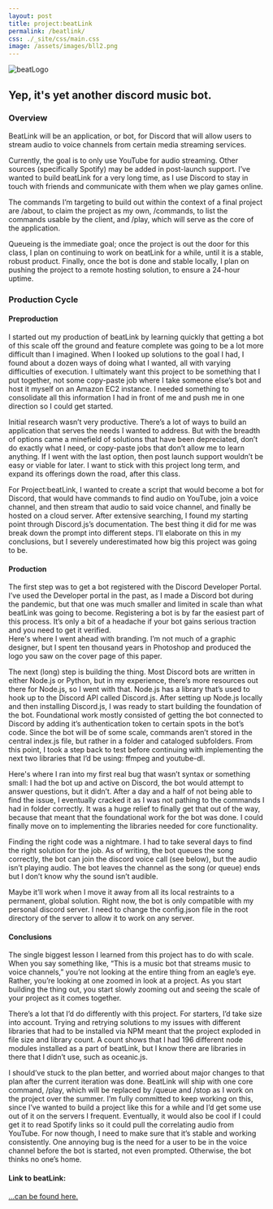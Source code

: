 ```yaml
---
layout: post
title: project:beatLink
permalink: /beatlink/
css: ./_site/css/main.css
image: /assets/images/bll2.png
---
```



![beatLogo]({{page.image}})

## Yep, it's yet another discord music bot.

### Overview

BeatLink will be an application, or bot, for Discord that will allow users to stream audio to voice channels from certain media streaming services.

Currently, the goal is to only use YouTube for audio streaming. Other sources (specifically Spotify) may be added in post-launch support. I’ve wanted to build beatLink for a very long time, as I use Discord to stay in touch with friends and communicate with them when we play games online. 

The commands I’m targeting to build out within the context of a final project are /about, to claim the project as my own,  /commands, to list the commands usable by the client, and /play, which will serve as the core of the application. 

Queueing is the immediate goal; once the project is out the door for this class, I plan on continuing to work on beatLink for a while, until it is a stable, robust product. 
Finally, once the bot is done and stable locally, I plan on pushing the project to a remote hosting solution, to ensure a 24-hour uptime. 


### Production Cycle

#### Preproduction
I started out my production of beatLink by learning quickly that getting a bot of this scale off the ground and feature complete was going to be a lot more difficult than I imagined. When I looked up solutions to the goal I had, I found about a dozen ways of doing what I wanted, all with varying difficulties of execution. I ultimately want this project to be something that I put together, not some copy-paste job where I take someone else’s bot and host it myself on an Amazon EC2 instance. I needed something to consolidate all this information I had in front of me and push me in one direction so I could get started. 

Initial research wasn’t very productive. There’s a lot of ways to build an application that serves the needs I wanted to address. But with the breadth of options came a minefield of solutions that have been depreciated, don’t do exactly what I need,  or copy-paste jobs that don’t allow me to learn anything.  If I went with the last option,  then post launch support wouldn’t be easy or viable for later. I want to stick with this project long term, and expand its offerings down the road, after this class. 

For Project:beatLink,  I wanted to create a script that would become a bot for Discord, that would have commands to find audio on YouTube, join a voice channel, and then stream that audio to said voice channel, and finally be hosted on a cloud server. After extensive searching, I found my starting point through Discord.js’s  documentation. The best thing it did for me was break down the prompt into different steps. I’ll elaborate on this in my conclusions, but I severely underestimated how big this project was going to be. 

#### Production

The first step was to get a bot registered with the Discord Developer Portal. I’ve used the Developer portal in the past, as I made a Discord bot during the pandemic, but that one was much smaller and limited in scale than what beatLink was going to become.  Registering a bot is by far the easiest part of this process. It’s only a bit of a headache if your bot gains serious traction and you need to get it verified.  
Here's where I went ahead with branding. I’m not much of a graphic designer, but I spent ten thousand years in Photoshop and produced the logo you saw on the cover page of this paper. 

The next (long) step is building the thing. Most Discord bots are written in either Node.js or Python, but in my experience, there’s more resources out there for Node.js, so I went with that. Node.js has a library that’s used to hook up to the Discord API called Discord.js. After setting up Node.js locally and then installing Discord.js, I was ready to start building the foundation of the bot. 
Foundational work mostly consisted of getting the bot connected to Discord  by adding it’s authentication token to certain spots in the bot’s code. Since the bot will be of some scale, commands aren’t stored in the central index.js file, but rather in a folder and cataloged subfolders. From this point, I took a step back to test before continuing with implementing the next two libraries that I’d be using: ffmpeg and youtube-dl. 

Here's where I ran into my first real bug that wasn’t syntax or something small: I had the bot up and active on Discord, the bot would attempt to answer questions, but it didn’t. After a day and a half of not being able to find the issue, I eventually cracked it as I was not pathing to the commands I had in folder correctly. It was a huge relief to finally get that out of the way, because that meant that the foundational work for the bot was done. I could finally move on to implementing the libraries needed for core functionality. 

Finding the right code was a nightmare. I had to take several days to find the right solution for the job. As of writing, the bot queues the song correctly, the bot can join the discord voice call (see below), but the audio isn’t playing audio. The bot leaves the channel as the song (or queue) ends but I don’t know why the sound isn’t audible.

Maybe it’ll work when I move it away from all its local restraints to a permanent, global solution. Right now, the bot is only compatible with my personal discord server. I need to change the config.json file in the root directory of the server to allow it to work on any server.

#### Conclusions

The single biggest lesson I learned from this project has to do with scale. When you say something like, “This is a music bot that streams music to voice channels,” you’re not looking at the entire thing from an eagle’s eye. Rather, you’re looking at one zoomed in look at a project. As you start building the thing out, you start slowly zooming out and seeing the scale of your project as it comes together. 

There’s a lot that I’d do differently with this project. For starters, I’d take size into account. Trying and retrying solutions to my issues with different libraries that  had to be installed via NPM meant that the project exploded in file size and library count. A count shows that I had 196 different node modules installed as a part of beatLink, but I know there are libraries in there that I didn’t use, such as oceanic.js.

I should’ve stuck to the plan better, and worried about major changes to that plan after the current iteration was done. BeatLink will ship with one core command, /play, which will be replaced by /queue and /stop as I work on the project over the summer. I’m fully committed to keep working on this, since I’ve wanted to build a project like this for a while and I’d get some use out of it on the servers I frequent. Eventually, it would also be cool if I could get it to read Spotify links so it could pull the correlating audio from YouTube. For now though, I need to make sure that it’s stable and working consistently. One annoying bug is the need for  a user to be in the voice channel before the bot is started, not even prompted. Otherwise, the bot thinks no one’s home. 

#### Link to beatLink: 
[...can be found here.](https://discord.com/api/oauth2/authorize?client_id=1100569135437594704&permissions=3147776&scope=bot%20applications.commands)